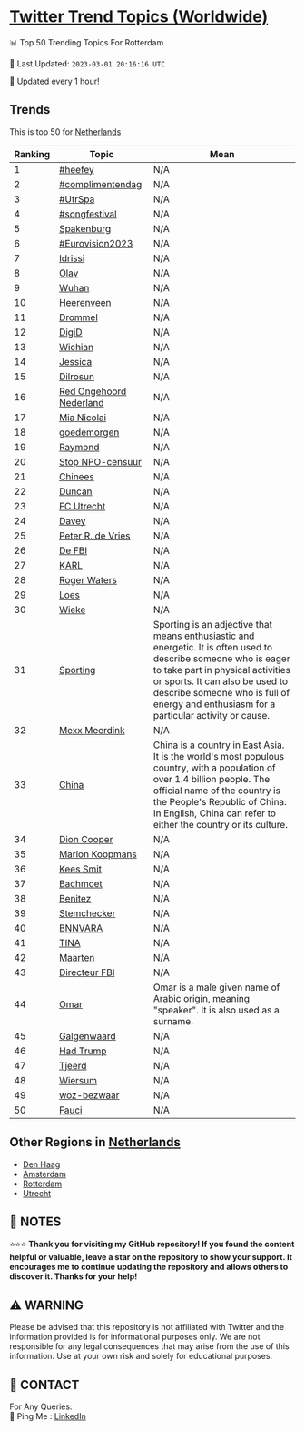 [Twitter Trend Topics (Worldwide)](https://github.com/ErcinDedeoglu/Twitter-Trend-Topics)
==========


📊 Top 50 Trending Topics For Rotterdam

📆 Last Updated: `2023-03-01 20:16:16 UTC`

🔧 Updated every 1 hour!


## Trends

This is top 50 for [Netherlands](</Netherlands>)

| Ranking | Topic | Mean |
| ------- | ------------ | ------------ |
| 1 | [#heefey](http://twitter.com/search?q=%23heefey) | N/A |
| 2 | [#complimentendag](http://twitter.com/search?q=%23complimentendag) | N/A |
| 3 | [#UtrSpa](http://twitter.com/search?q=%23UtrSpa) | N/A |
| 4 | [#songfestival](http://twitter.com/search?q=%23songfestival) | N/A |
| 5 | [Spakenburg](http://twitter.com/search?q=Spakenburg) | N/A |
| 6 | [#Eurovision2023](http://twitter.com/search?q=%23Eurovision2023) | N/A |
| 7 | [Idrissi](http://twitter.com/search?q=Idrissi) | N/A |
| 8 | [Olav](http://twitter.com/search?q=Olav) | N/A |
| 9 | [Wuhan](http://twitter.com/search?q=Wuhan) | N/A |
| 10 | [Heerenveen](http://twitter.com/search?q=Heerenveen) | N/A |
| 11 | [Drommel](http://twitter.com/search?q=Drommel) | N/A |
| 12 | [DigiD](http://twitter.com/search?q=DigiD) | N/A |
| 13 | [Wichian](http://twitter.com/search?q=Wichian) | N/A |
| 14 | [Jessica](http://twitter.com/search?q=Jessica) | N/A |
| 15 | [Dilrosun](http://twitter.com/search?q=Dilrosun) | N/A |
| 16 | [Red Ongehoord Nederland](http://twitter.com/search?q=Red+Ongehoord+Nederland) | N/A |
| 17 | [Mia Nicolai](http://twitter.com/search?q=Mia+Nicolai) | N/A |
| 18 | [goedemorgen](http://twitter.com/search?q=goedemorgen) | N/A |
| 19 | [Raymond](http://twitter.com/search?q=Raymond) | N/A |
| 20 | [Stop NPO-censuur](http://twitter.com/search?q=Stop+NPO-censuur) | N/A |
| 21 | [Chinees](http://twitter.com/search?q=Chinees) | N/A |
| 22 | [Duncan](http://twitter.com/search?q=Duncan) | N/A |
| 23 | [FC Utrecht](http://twitter.com/search?q=FC+Utrecht) | N/A |
| 24 | [Davey](http://twitter.com/search?q=Davey) | N/A |
| 25 | [Peter R. de Vries](http://twitter.com/search?q=Peter+R.+de+Vries) | N/A |
| 26 | [De FBI](http://twitter.com/search?q=De+FBI) | N/A |
| 27 | [KARL](http://twitter.com/search?q=KARL) | N/A |
| 28 | [Roger Waters](http://twitter.com/search?q=Roger+Waters) | N/A |
| 29 | [Loes](http://twitter.com/search?q=Loes) | N/A |
| 30 | [Wieke](http://twitter.com/search?q=Wieke) | N/A |
| 31 | [Sporting](http://twitter.com/search?q=Sporting) | Sporting is an adjective that means enthusiastic and energetic. It is often used to describe someone who is eager to take part in physical activities or sports. It can also be used to describe someone who is full of energy and enthusiasm for a particular activity or cause. |
| 32 | [Mexx Meerdink](http://twitter.com/search?q=Mexx+Meerdink) | N/A |
| 33 | [China](http://twitter.com/search?q=China) | China is a country in East Asia. It is the world's most populous country, with a population of over 1.4 billion people. The official name of the country is the People's Republic of China. In English, China can refer to either the country or its culture. |
| 34 | [Dion Cooper](http://twitter.com/search?q=Dion+Cooper) | N/A |
| 35 | [Marion Koopmans](http://twitter.com/search?q=Marion+Koopmans) | N/A |
| 36 | [Kees Smit](http://twitter.com/search?q=Kees+Smit) | N/A |
| 37 | [Bachmoet](http://twitter.com/search?q=Bachmoet) | N/A |
| 38 | [Benitez](http://twitter.com/search?q=Benitez) | N/A |
| 39 | [Stemchecker](http://twitter.com/search?q=Stemchecker) | N/A |
| 40 | [BNNVARA](http://twitter.com/search?q=BNNVARA) | N/A |
| 41 | [TINA](http://twitter.com/search?q=TINA) | N/A |
| 42 | [Maarten](http://twitter.com/search?q=Maarten) | N/A |
| 43 | [Directeur FBI](http://twitter.com/search?q=Directeur+FBI) | N/A |
| 44 | [Omar](http://twitter.com/search?q=Omar) | Omar is a male given name of Arabic origin, meaning "speaker". It is also used as a surname. |
| 45 | [Galgenwaard](http://twitter.com/search?q=Galgenwaard) | N/A |
| 46 | [Had Trump](http://twitter.com/search?q=Had+Trump) | N/A |
| 47 | [Tjeerd](http://twitter.com/search?q=Tjeerd) | N/A |
| 48 | [Wiersum](http://twitter.com/search?q=Wiersum) | N/A |
| 49 | [woz-bezwaar](http://twitter.com/search?q=woz-bezwaar) | N/A |
| 50 | [Fauci](http://twitter.com/search?q=Fauci) | N/A |



## Other Regions in [Netherlands](</Netherlands>)

* [Den Haag](</Netherlands/Den Haag.md>)
* [Amsterdam](</Netherlands/Amsterdam.md>)
* [Rotterdam](</Netherlands/Rotterdam.md>)
* [Utrecht](</Netherlands/Utrecht.md>)



## 📝 NOTES

⭐⭐⭐ **Thank you for visiting my GitHub repository! If you found the content helpful or valuable, leave a star on the repository to show your support. It encourages me to continue updating the repository and allows others to discover it. Thanks for your help!**


## ⚠️ WARNING

Please be advised that this repository is not affiliated with Twitter and the information provided is for informational purposes only. We are not responsible for any legal consequences that may arise from the use of this information. Use at your own risk and solely for educational purposes.


## 📨 CONTACT

 For Any Queries:  
            🏓 Ping Me : [LinkedIn](https://www.linkedin.com/in/ercindedeoglu/)
